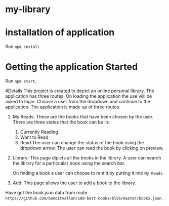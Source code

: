 # my-library

# installation of application
Run `npm install`

# Getting the application Started
Run `npm start`.

#Details
This project is created to depict an online personal library. The application has three routes.
On loading the application the use will be asked to login. Choose a user from the dropdown and continue to the application. The application is made up of three routes.

1. My Reads:
    These are the books that have been chosen by the user. There are three states that the book can be in:
    1. Currently Reading
    2. Want to Read
    3. Read
    The user can change the status of the book using the dropdown arrow. The user can read the book by clicking on preview.

2. Library:
    This page dipicts all the books in the library. A user can search the library for a particualar book using the search bar.

    On finding a book a user can choose to rent it by putting it into `My Reads`.

3. Add:
    This page allows the user to add a book to the library.

Have got the book.json data from route `https://github.com/benoitvallon/100-best-books/blob/master/books.json`.


